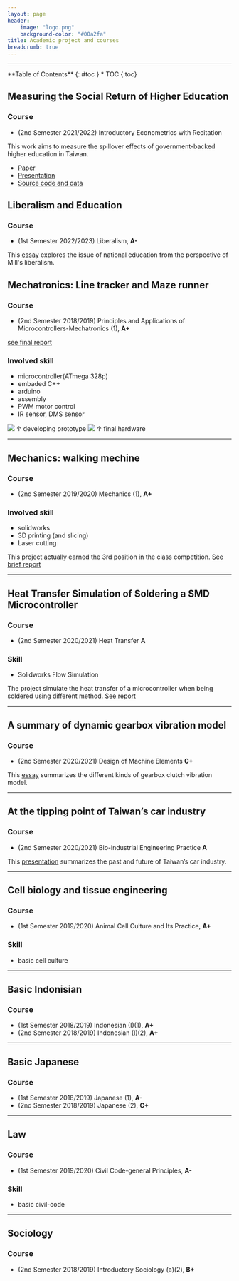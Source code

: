 ```yaml
---
layout: page
header:
    image: "logo.png"
    background-color: "#00a2fa"
title: Academic project and courses
breadcrumb: true
---
```

---
<div class="panel radius" markdown="1">
**Table of Contents**
{: #toc }
*  TOC
{:toc}
</div>

## Measuring the Social Return of Higher Education
### Course
- (2nd Semester 2021/2022) Introductory Econometrics with Recitation

This work aims to measure the spillover effects of government-backed higher education in Taiwan.
- [Paper](/docs/econometric_paper.pdf)
- [Presentation](/docs/econometric_beamer.pdf)
- [Source code and data](https://github.com/bencer3283/Social-Return-of-Higher-Education) 

## Liberalism and Education
### Course
- (1st Semester 2022/2023) Liberalism, **A-**

This [essay](/docs/liberalism.pdf) explores the issue of national education from the perspective of Mill's liberalism.

## Mechatronics: Line tracker and Maze runner
### Course
- (2nd Semester 2018/2019) Principles and Applications of Microcontrollers-Mechatronics (1), **A+**

[see final report](/docs/MachetronicsFinalReport.pdf)
### Involved skill
- microcontroller(ATmega 328p)
- embaded C++
- arduino
- assembly
- PWM motor control
- IR sensor, DMS sensor

![](https://i.imgur.com/nOpGfZM.jpg)
&uarr; developing prototype
![](https://i.imgur.com/aHJBKKO.png)
&uarr; final hardware

---

## Mechanics: walking mechine
### Course
-  (2nd Semester 2019/2020) Mechanics (1), **A+**

### Involved skill
- solidworks
- 3D printing (and slicing)
- Laser cutting

This project actually earned the 3rd position in the class competition. [See brief report](/docs/mechanicsReport.pdf)

---

## Heat Transfer Simulation of Soldering a SMD Microcontroller
### Course
- (2nd Semester 2020/2021) Heat Transfer **A**

### Skill
- Solidworks Flow Simulation

The project simulate the heat transfer of a microcontroller when being soldered using different method. [See report](/docs/heattransfer.pdf) 

---

## A summary of dynamic gearbox vibration model
### Course
- (2nd Semester 2020/2021) Design of Machine Elements **C+**

This [essay](/docs/dme.pdf) summarizes the different kinds of gearbox clutch vibration model.

---

## At the tipping point of Taiwan’s car industry
### Course
- (2nd Semester 2020/2021) Bio-industrial Engineering Practice **A**

This [presentation](/docs/carindustry.pdf) summarizes the past and future of Taiwan’s car industry.

---

## Cell biology and tissue engineering
### Course
- (1st Semester 2019/2020) Animal Cell Culture and Its Practice, **A+**

### Skill
- basic cell culture

---

## Basic Indonisian
### Course
- (1st Semester 2018/2019) Indonesian (I)(1), **A+**
- (2nd Semester 2018/2019) Indonesian (I)(2), **A+**

---

## Basic Japanese
### Course
- (1st Semester 2018/2019) Japanese (1), **A-**
- (2nd Semester 2018/2019) Japanese (2), **C+**

---

## Law
### Course
- (1st Semester 2019/2020) Civil Code-general Principles, **A-**

### Skill
- basic civil-code

---

## Sociology
### Course
- (2nd Semester 2018/2019) Introductory Sociology (a)(2), **B+**